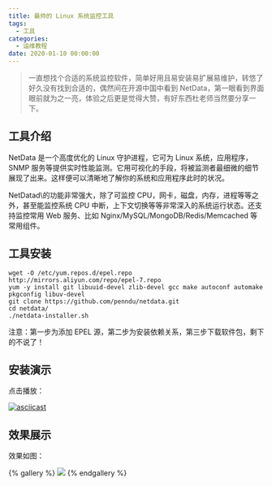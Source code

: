 ```yaml
---
title: 最帅的 Linux 系统监控工具
tags:
  - 工具
categories:
  - 运维教程
date: 2020-01-10 00:00:00
---
```


> 一直想找个合适的系统监控软件，简单好用且易安装易扩展易维护，转悠了好久没有找到合适的，偶然间在开源中国中看到 NetData，第一眼看到界面眼前就为之一亮，体验之后更是觉得大赞，有好东西杜老师当然要分享一下。

<!-- more -->

## 工具介绍

NetData 是一个高度优化的 Linux 守护进程，它可为 Linux 系统，应用程序，SNMP 服务等提供实时性能监测。它用可视化的手段，将被监测者最细微的细节展现了出来。这样便可以清晰地了解你的系统和应用程序此时的状况。

NetDatad\的功能非常强大，除了可监控 CPU，网卡，磁盘，内存，进程等等之外，甚至能监控系统 CPU 中断，上下文切换等等非常深入的系统运行状态。还支持监控常用 Web 服务、比如 Nginx/MySQL/MongoDB/Redis/Memcached 等常用组件。

## 工具安装

```
wget -O /etc/yum.repos.d/epel.repo http://mirrors.aliyun.com/repo/epel-7.repo
yum -y install git libuuid-devel zlib-devel gcc make autoconf automake pkgconfig libuv-devel
git clone https://github.com/penndu/netdata.git
cd netdata/
./netdata-installer.sh
```

注意：第一步为添加 EPEL 源，第二步为安装依赖关系，第三步下载软件包，剩下的不说了！

## 安装演示

点击播放：

[![asciicast](https://asciinema.org/a/291665.svg)](https://asciinema.org/a/291665)

## 效果展示

效果如图：

{% gallery %}
![](https://cdn.dusays.com/2020/01/179-1.jpg)
{% endgallery %}